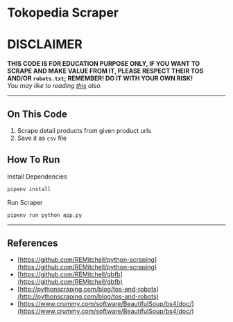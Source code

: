 # Tokopedia Scraper

# DISCLAIMER
**THIS CODE IS FOR EDUCATION PURPOSE ONLY, IF YOU WANT TO SCRAPE AND MAKE VALUE FROM IT, PLEASE RESPECT THEIR TOS AND/OR  `robots.txt`; REMEMBER! DO IT WITH YOUR OWN RISK!**  
_You may like to reading [this](http://pythonscraping.com/blog/tos-and-robots) also._

---

## On This Code
1. Scrape detail products from given product urls
2. Save it as `csv` file

## How To Run

Install Dependencies
```bash
pipenv install
```

Run Scraper
```bash
pipenv run python app.py
```

----
## References
- [https://github.com/REMitchell/python-scraping](https://github.com/REMitchell/python-scraping)
- [https://github.com/REMitchell/gbfb](https://github.com/REMitchell/gbfb)
- [http://pythonscraping.com/blog/tos-and-robots](http://pythonscraping.com/blog/tos-and-robots)
- [https://www.crummy.com/software/BeautifulSoup/bs4/doc/](https://www.crummy.com/software/BeautifulSoup/bs4/doc/)
